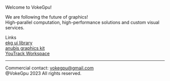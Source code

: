 Welcome to VokeGpu! 
 
We are following the future of graphics!  
High-parallel computation, high-performance solutions and custom visual services. 

Links   
[ekg ui library](https://github.com/vokegpu/ekg-ui-library)  
[anubis graphics kit](https://github.com/vokegpu/anubis-graphics-kit)  
[YouTrack Workspace](https://vokegpu.youtrack.cloud)  

---

Commercial contact: vokegpu@gmail.com  
@VokeGpu 2023 All rights reserved.
